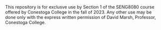 This repository is for exclusve use by Section 1 of the SENG8080 course offered by Conestoga College in the fall of 2023.
Any other use may be done only with the express written permission of David Marsh, Professor, Conestoga College.
